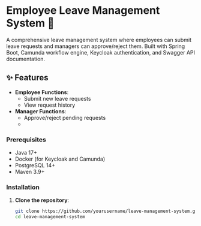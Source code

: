 # Employee Leave Management System 🚀

A comprehensive leave management system where employees can submit leave requests and managers can approve/reject them.
Built with Spring Boot, Camunda workflow engine, Keycloak authentication, and Swagger API documentation.

## ✨ Features

- **Employee Functions**:
  - Submit new leave requests
  - View request history
- **Manager Functions**:
  - Approve/reject pending requests
  - 
### Prerequisites

- Java 17+
- Docker (for Keycloak and Camunda)
- PostgreSQL 14+
- Maven 3.9+

### Installation

1. **Clone the repository**:
   ```bash
   git clone https://github.com/yourusername/leave-management-system.git
   cd leave-management-system
